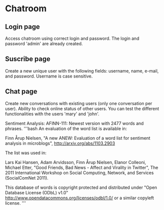 # Chatroom

## Login page

Access chatroom using correct login and password. The login and password 'admin' are already created.

## Suscribe page

Create a new unique user with the following fields: username, name, e-mail, and password. Username is case sensitive.

## Chat page

Create new conversations with existing users (only one conversation per user). Ability to check online status of other users.
You can test the different functionalities with the users 'mary' and 'john'.

Sentiment Analysis: AFINN-111: Newest version with 2477 words and phrases.
'''bash
An evaluation of the word list is available in:

Finn Årup Nielsen, "A new ANEW: Evaluation of a word list for
sentiment analysis in microblogs", http://arxiv.org/abs/1103.2903

The list was used in:

Lars Kai Hansen, Adam Arvidsson, Finn Årup Nielsen, Elanor Colleoni,
Michael Etter, "Good Friends, Bad News - Affect and Virality in
Twitter", The 2011 International Workshop on Social Computing,
Network, and Services (SocialComNet 2011).


This database of words is copyright protected and distributed under
"Open Database License (ODbL) v1.0"
http://www.opendatacommons.org/licenses/odbl/1.0/ or a similar
copyleft license.
'''
